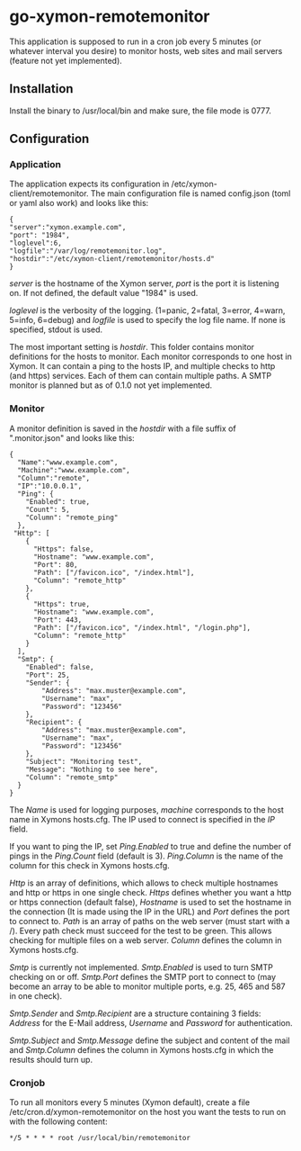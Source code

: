 # go-xymon-remotemonitor
This application is supposed to run in a cron job every 5 minutes (or whatever
interval you desire) to monitor hosts, web sites and mail servers (feature not 
yet implemented).

## Installation
Install the binary to /usr/local/bin and make sure, the file mode is 0777.

## Configuration

### Application
The application expects its configuration in /etc/xymon-client/remotemonitor.
The main configuration file is named config.json (toml or yaml also work) and
looks like this:
```
{
"server":"xymon.example.com",
"port": "1984",
"loglevel":6,
"logfile":"/var/log/remotemonitor.log",
"hostdir":"/etc/xymon-client/remotemonitor/hosts.d"
}
```
*server* is the hostname of the Xymon server, *port* is the port it is listening
on. If not defined, the default value "1984" is used.

*loglevel* is the verbosity of the logging. (1=panic, 2=fatal, 3=error, 4=warn,
5=info, 6=debug) and *logfile* is used to specify the log file name. If none is
specified, stdout is used.

The most important setting is *hostdir*. This folder contains monitor
definitions for the hosts to monitor. Each monitor corresponds to one host in
Xymon. It can contain a ping to the hosts IP, and multiple checks to http (and
https) services. Each of them can contain multiple paths. A SMTP monitor is
planned but as of 0.1.0 not yet implemented.

### Monitor
A monitor definition is saved in the *hostdir* with a file suffix of
".monitor.json" and looks like this:
```
{
  "Name":"www.example.com",
  "Machine":"www.example.com",
  "Column":"remote",
  "IP":"10.0.0.1",
  "Ping": {
    "Enabled": true,
    "Count": 5,
    "Column": "remote_ping"
  },
 "Http": [
    {
      "Https": false,
      "Hostname": "www.example.com",
      "Port": 80,
      "Path": ["/favicon.ico", "/index.html"],
      "Column": "remote_http"
    },
    {
      "Https": true,
      "Hostname": "www.example.com",
      "Port": 443,
      "Path": ["/favicon.ico", "/index.html", "/login.php"],
      "Column": "remote_http"
    }
  ],
  "Smtp": {
    "Enabled": false,
	"Port": 25,
	"Sender": {
		"Address": "max.muster@example.com",
		"Username": "max",
		"Password": "123456"
	},
	"Recipient": {
		"Address": "max.muster@example.com",
		"Username": "max",
		"Password": "123456"
	},
	"Subject": "Monitoring test",
	"Message": "Nothing to see here",
    "Column": "remote_smtp"
  }
}
```

The *Name* is used for logging purposes, *machine* corresponds to the host name
in Xymons hosts.cfg. The IP used to connect is specified in the *IP* field.

If you want to ping the IP, set *Ping.Enabled* to true and define the number of
pings in the *Ping.Count* field (default is 3). *Ping.Column* is the name of the
column for this check in Xymons hosts.cfg.

*Http* is an array of definitions, which allows to check multiple hostnames and
http or https in one single check. *Https* defines whether you want a http or 
https connection (default false), *Hostname* is used to set the hostname in the
connection (It is made using the IP in the URL) and *Port* defines the port to
connect to. *Path* is an array of paths on the web server (must start with a /).
Every path check must succeed for the test to be green. This allows checking for
multiple files on a web server. *Column* defines the column in Xymons hosts.cfg.

*Smtp* is currently not implemented. *Smtp.Enabled* is used to turn SMTP
checking on or off. *Smtp.Port* defines the SMTP port to connect to (may become
an array to be able to monitor multiple ports, e.g. 25, 465 and 587 in one
check).

*Smtp.Sender* and *Smtp.Recipient* are a structure containing 3 fields:
*Address* for the E-Mail address, *Username* and *Password* for authentication.

*Smtp.Subject* and *Smtp.Message* define the subject and content of the mail and
*Smtp.Column* defines the column in Xymons hosts.cfg in which the results should
turn up.

### Cronjob
To run all monitors every 5 minutes (Xymon default), create a file
/etc/cron.d/xymon-remotemonitor on the host you want the tests to run on with
the following content:
```
*/5 * * * * root /usr/local/bin/remotemonitor
```

